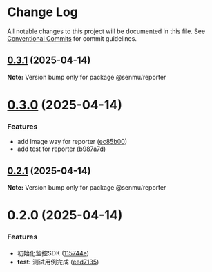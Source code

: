 # Change Log

All notable changes to this project will be documented in this file.
See [Conventional Commits](https://conventionalcommits.org) for commit guidelines.

## [0.3.1](https://github.com/senmu-a/web-moniter/compare/@senmu/reporter@0.3.0...@senmu/reporter@0.3.1) (2025-04-14)

**Note:** Version bump only for package @senmu/reporter





# [0.3.0](https://github.com/senmu-a/web-moniter/compare/@senmu/reporter@0.2.1...@senmu/reporter@0.3.0) (2025-04-14)


### Features

* add Image way for reporter ([ec85b00](https://github.com/senmu-a/web-moniter/commit/ec85b00141518f2bfae5541412a5fa8256a1e953))
* add test for reporter ([b987a7d](https://github.com/senmu-a/web-moniter/commit/b987a7d4943ebaedb1c9b7a7d93c844cd9b1d67c))





## [0.2.1](https://github.com/senmu-a/web-moniter/compare/@senmu/reporter@0.2.0...@senmu/reporter@0.2.1) (2025-04-14)

**Note:** Version bump only for package @senmu/reporter





# 0.2.0 (2025-04-14)


### Features

* 初始化监控SDK ([115744e](https://github.com/senmu-a/web-moniter/commit/115744e4dd1f467988a5ee09ce43c8c602816870))
* **test:** 测试用例完成 ([eed7135](https://github.com/senmu-a/web-moniter/commit/eed7135232a7f9e0b503b4d2c84d57b7b2323ffe))
